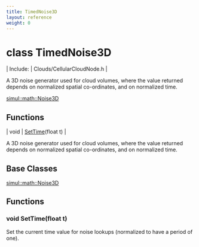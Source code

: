 ```yaml
---
title: TimedNoise3D
layout: reference
weight: 0
---
```

class TimedNoise3D
===

| Include: | Clouds/CellularCloudNode.h |

A 3D noise generator used for cloud volumes, where the value returned depends on normalized spatial co-ordinates, and on normalized time.
  

[simul::math::Noise3D]()

Functions
---

| void | [SetTime](#SetTime)(float t) |

A 3D noise generator used for cloud volumes, where the value returned depends on normalized spatial co-ordinates, and on normalized time.
  


Base Classes
---
[simul::math::Noise3D]()

Functions
---

### <a name="SetTime"/>void SetTime(float t)
Set the current time value for noise lookups (normalized to have a period of one).
